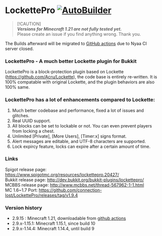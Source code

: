 # LockettePro [![AutoBuilder](https://github.com/NyaaCat/LockettePro/actions/workflows/autobuild.yml/badge.svg)](https://github.com/NyaaCat/LockettePro/actions/workflows/autobuild.yml)

<!-- For Alerts: https://docs.github.com/en/get-started/writing-on-github/getting-started-with-writing-and-formatting-on-github/basic-writing-and-formatting-syntax#alerts -->
> [!CAUTION]\
> ***Versions for Minecraft 1.21 are not fully tested yet.***  
> Please create an issue if you find anything wrong. Thank you.  

The Builds afterward will be migrated to [GitHub actions](https://github.com/NyaaCat/LockettePro/actions/workflows/autobuild.yml) due to Nyaa CI server closed.

### LockettePro - A much better Lockette plugin for Bukkit

LockettePro is a block-protection plugin based on Lockette (https://github.com/Acru/Lockette), the code base is entirely re-written. It is 100% compatable with original Lockette, and the plugin behaviors are also 100% same.

### LockettePro has a lot of enhancements compared to Lockette:

1. Much better codebase and performance, fixed a lot of issues and glitches.
2. Real UUID support.
3. All blocks can be set to lockable or not. You can even prevent players from locking a chest.
4. Unlimited [Private], [More Users], [Timer:x] signs format.
5. Alert messages are editable, and UTF-8 characters are supported.
6. Lock expircy feature, locks can expire after a certain amount of time.

### Links
Spigot release page: https://www.spigotmc.org/resources/lockettepro.20427/  
Bukkit release page: http://dev.bukkit.org/bukkit-plugins/lockettepro/  
MCBBS release page: http://www.mcbbs.net/thread-567962-1-1.html    
MC 1.6~1.7 Port: https://github.com/connection-lost/LockettePro/releases/tag/v1.9.4

### Version history
- 2.9.15 : Minecraft 1.21, downloadable from [github actions](https://github.com/NyaaCat/LockettePro/actions/workflows/autobuild.yml)
- 2.9.x-1.15.1: Minecraft 1.15.1, since build 10
- 2.9.x-1.14.4: Minecraft 1.14.4, until build 9

